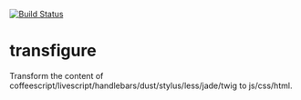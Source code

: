 [![Build Status](https://travis-ci.org/popeindustries/transfigure.png)](https://travis-ci.org/popeindustries/transfigure)

# transfigure

Transform the content of coffeescript/livescript/handlebars/dust/stylus/less/jade/twig to js/css/html.
